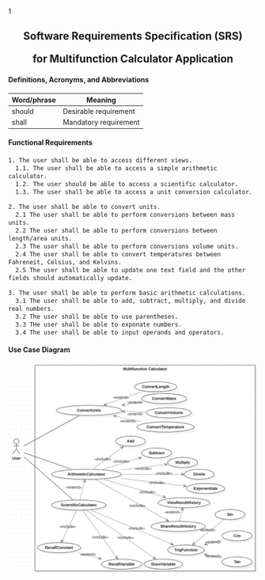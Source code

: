 1<h2 align="center"> Software Requirements Specification (SRS)

for Multifunction Calculator Application </h3>

#### Definitions, Acronyms, and Abbreviations
Word/phrase   | Meaning
--------------|----------------------
should        | Desirable requirement
shall     | Mandatory requirement

#### Functional Requirements

```
1. The user shall be able to access different views.
  1.1. The user shall be able to access a simple arithmetic calculator.
  1.2. The user should be able to access a scientific calculator.
  1.3. The user shall be able to access a unit conversion calculator.
```

```
2. The user shall be able to convert units.
  2.1 The user shall be able to perform conversions between mass units.
  2.2 The user shall be able to perform conversions between length/area units.
  2.3 The user shall be able to perform conversions volume units.
  2.4 The user shall be able to convert temperatures between Fahreneit, Celsius, and Kelvins.
  2.5 The user shall be able to update one text field and the other fields should automatically update.
```

```
3. The user shall be able to perform basic arithmetic calculations.
  3.1 The user shall be able to add, subtract, multiply, and divide real numbers.
  3.2 The user shall be able to use parentheses.
  3.3 THe user shall be able to exponate numbers.
  3.4 The user shall be able to input operands and operators.
```

#### Use Case Diagram

<img width="" src="UML_rendered.jpg"/>
